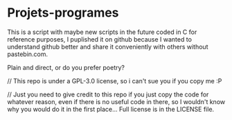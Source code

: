 # Projets-programes

This is a script with maybe new scripts in the future coded in C for reference purposes, I puplished it on github because
I wanted to understand github better and share it conveniently with others without pastebin.com.

Plain and direct, or do you prefer poetry?

 // This repo is under a GPL-3.0 license, so i can't sue you if you copy me :P 
 
 // Just you need to give credit to this repo if you just copy the code for whatever reason, even if there is no useful code in there, so I wouldn't know why you would do it in the first place... Full license is in the LICENSE file.
